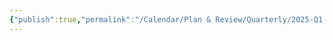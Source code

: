 ```yaml
---
{"publish":true,"permalink":"/Calendar/Plan & Review/Quarterly/2025-Q1.md","created":"2025-07-29T23:03:33.112+08:00","modified":"2025-07-29T23:03:33.112+08:00","published":"2025-07-29T23:03:33.112+08:00","cssclasses":""}
---
```



